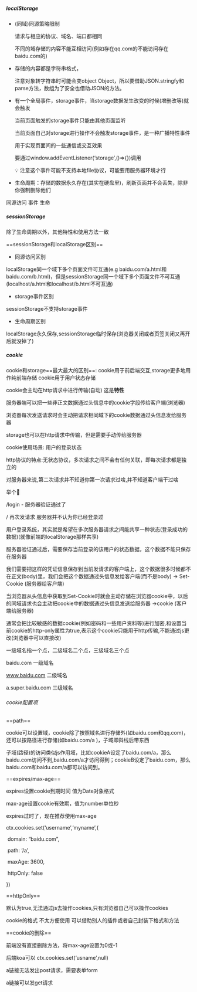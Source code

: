 ##### localStorage

- (同域)同源策略限制

  请求与相应的协议、域名、端口都相同 

  不同的域存储的内容不能互相访问(例如存在qq.com的不能访问存在baidu.com的)



- 存储的内容都是字符串格式，

  注意对象转字符串时可能会变object Object，所以要借助JSON.stringfy和parse方法，数组为了安全也借助JSON的方法。


- 有一个全局事件，storage事件，当storage数据发生改变的时候(增删改等)就会触发

  当前页面触发的storage事件只能由其他页面监听

  当前页面自己对storage进行操作不会触发storage事件，是一种广播特性事件

  用于实现页面间的一些通信或交互效果

  要通过window.addEventListener(‘storage’,()=>{})调用

  💡 注意这个事件可能不支持本地file协议，可能要用服务器环境才行



- 生命周期：存储的数据永久存在(其实在硬盘里)，刷新页面并不会丢失，除非你强制删除他们



同源访问 事件 生命



##### sessionStorage

除了生命周期以外，其他特性和使用方法一致

==sessionStorage和localStorage区别==

- 同源访问区别

localStorage同一个域下多个页面文件可互通(e.g baidu.com/a.html和baidu.com/b.html)，但是sessionStorage同一个域下多个页面文件不可互通(localhost/a.html和localhost/b.html不可互通)



- storage事件区别

sessionStorage不支持storage事件



- 生命周期区别

localStorage永久保存,sessionStorage临时保存(浏览器关闭或者页签关闭又再开后就没掉了)



##### cookie

cookie和storage==最大最大的区别==: cookie用于前后端交互,storage更多地用作纯前端存储 cookie用于用户状态存储

cookie会主动在http请求中进行传输(自动) 这是**特性**

服务器端可以把一些非正文数据通过头信息中的cookie字段传给客户端(浏览器)

浏览器每次发送请求时会主动把请求相同域下的cookie数据通过头信息发给服务器

storage也可以在http请求中传输，但是需要手动传给服务器



cookie使用场景: 用户的登录状态

http协议的特点:无状态协议，多次请求之间不会有任何关联，即每次请求都是独立的

对服务器来说,第二次请求并不知道你第一次请求过啥,并不知道客户端干过啥

举个🌰 

/login - 服务器验证通过了

/ 再次发请求 服务器并不认为你已经登录过



用户登录系统，其实就是希望在多次服务器请求之间能共享一种状态(登录成功的数据)(就像前端的localStorage那样共享)



服务器验证通过后，需要保存当前登录的该用户的状态数据，这个数据不能只保存在服务器

我们需要把这样的凭证信息保存到当前发请求的客户端上，这个数据很多时候都不在正文(body)里，我们会把这个数据通过头信息发给客户端(而不是body) -> Set-Cookie (服务器给客户端)



当浏览器从头信息中获取到Set-Cookie时就会主动存储在浏览器cookie中，以后的同域请求也会主动把cookie中的数据通过头信息发送给服务器 ->cookie (客户端给服务器)



通常会把比较敏感的数据cookie(例如密码和一些用户资料等)进行加密,和设置当前cookie的http-only属性为true,表示这个cookie只能用于http传输,不能通过js更改(浏览器中可以直接改)





一级域名指一个点，二级域名二个点，三级域名三个点



baidu.com  一级域名

www.baidu.com 二级域名

a.super.baidu.com 三级域名



###### cookie配置项

==path==

cookie可以设置域，cookie除了按照域名进行存储外(如baidu.com和qq.com)，还可以按路径进行存储(如baidu.com/a )，子域即斜线后带东西



子域(路径)的访问类似js作用域，比如cookieA设定了baidu.com/a，那么baidu.com访问不到,baidu.com/a才访问得到；cookieB设定了baidu.com，那么baidu.com和baidu.com/a都可以访问到。



==expires/max-age==

expires设置cookie到期时间 值为Date对象格式

max-age设置cookie有效期，值为number单位秒

expires过时了，现在推荐使用max-age



ctx.cookies.set(‘username’,‘myname’,{

​    domain: “baidu.com”,

​    path: ‘/a’,

​    maxAge: 3600,

​    httpOnly: false

})



==httpOnly==

默认为true,无法通过js去操作cookies,只有浏览器自己可以操作cookies





cookie的格式 不太方便使用 可以借助别人的插件或者自己封装下格式和方法



==cookie的删除==

前端没有直接删除方法，将max-age设置为0或-1



后端koa可以 ctx.cookies.set(‘usname’,null)





a链接无法发出post请求，需要表单form



a链接可以发get请求